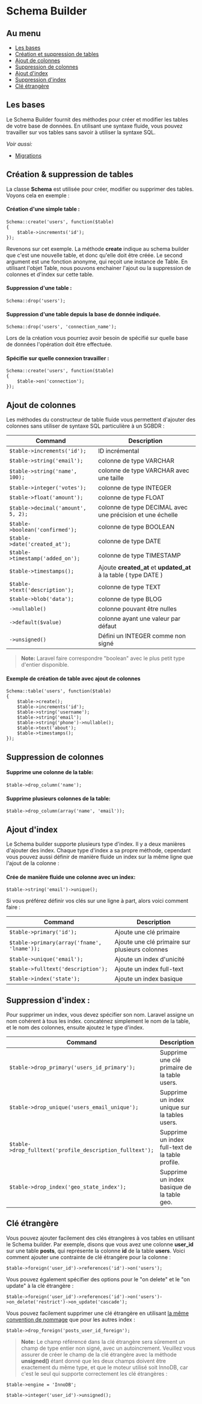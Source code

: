 # Schema Builder

## Au menu

- [Les bases](#the-basics)
- [Création et suppression de tables](#creating-dropping-tables)
- [Ajout de colonnes](#adding-columns)
- [Suppression de colonnes](#dropping-columns)
- [Ajout d'index](#adding-indexes)
- [Suppression d'index](#dropping-indexes)
- [Clé étrangère](#foreign-keys)

<a name="the-basics"></a>
## Les bases

Le Schema Builder fournit des méthodes pour créer et modifier les tables de votre base de données. En utilisant une syntaxe fluide, vous pouvez travailler sur vos tables sans savoir à utiliser la syntaxe SQL.

*Voir aussi:*

- [Migrations](/docs/v3/doc/database/migrations)

<a name="creating-dropping-tables"></a>
## Création & suppression de tables

La classe **Schema** est utilisée pour créer, modifier ou supprimer des tables. Voyons cela en exemple :

#### Création d'une simple table :

    Schema::create('users', function($table)
    {
        $table->increments('id');
    });

Revenons sur cet exemple. La méthode **create** indique au schema builder que c'est une nouvelle table, et donc qu'elle doit être créée. Le second argument est une fonction anonyme, qui reçoit une instance de Table. En utilisant l'objet Table, nous pouvons enchainer l'ajout ou la suppression de colonnes et d'index sur cette table.

#### Suppression d'une table :

    Schema::drop('users');

#### Suppression d'une table depuis la base de donnée indiquée.

    Schema::drop('users', 'connection_name');

Lors de la création vous pourriez avoir besoin de spécifié sur quelle base de données l'opération doit être effectuée.

#### Spécifie sur quelle connexion travailler :

    Schema::create('users', function($table)
    {
        $table->on('connection');
    });

<a name="adding-columns"></a>
## Ajout de colonnes


Les méthodes du constructeur de table fluide vous permettent d'ajouter des colonnes sans utiliser de syntaxe SQL particulière à un SGBDR :

Command  | Description
------------- | -------------
`$table->increments('id');`  |  ID incrémental
`$table->string('email');`  |  colonne de type VARCHAR
`$table->string('name', 100);`  |  colonne de type VARCHAR avec une taille
`$table->integer('votes');`  |  colonne de type INTEGER
`$table->float('amount');`  |  colonne de type FLOAT
`$table->decimal('amount', 5, 2);`  |  colonne de type DECIMAL avec une précision et une échelle
`$table->boolean('confirmed');`  |  colonne de type BOOLEAN
`$table->date('created_at');`  |  colonne de type DATE
`$table->timestamp('added_on');`  | colonne de type TIMESTAMP
`$table->timestamps();`  |  Ajoute **created\_at** et **updated\_at** à la table ( type DATE )
`$table->text('description');`  |  colonne de type TEXT
`$table->blob('data');`  |  colonne de type BLOG
`->nullable()`  |  colonne pouvant être nulles
`->default($value)`  |  colonne ayant une valeur par défaut
`->unsigned()`  |  Défini un INTEGER comme non signé

> **Note:** Laravel faire correspondre "boolean" avec le plus petit type d'entier disponible.

#### Exemple de création de table avec ajout de colonnes

    Schema::table('users', function($table)
    {
        $table->create();
        $table->increments('id');
        $table->string('username');
        $table->string('email');
        $table->string('phone')->nullable();
        $table->text('about');
        $table->timestamps();
    });

<a name="dropping-columns"></a>
## Suppression de colonnes

#### Supprime une colonne de la table:

    $table->drop_column('name');

#### Supprime plusieurs colonnes de la table:

    $table->drop_column(array('name', 'email'));

<a name="adding-indexes"></a>
## Ajout d'index

Le Schema builder supporte plusieurs type d'index. Il y a deux manières d'ajouter des index. Chaque type d'index a sa propre méthode, cependant vous pouvez aussi définir de manière fluide un index sur la même ligne que l'ajout de la colonne :

#### Crée de manière fluide une colonne avec un index:

    $table->string('email')->unique();

Si vous préférez définir vos clés sur une ligne à part, alors voici comment faire :

Command  | Description
------------- | -------------
`$table->primary('id');`  |  Ajoute une clé primaire
`$table->primary(array('fname', 'lname'));`  |  Ajoute une clé primaire sur plusieurs colonnes
`$table->unique('email');`  |  Ajoute un index d'unicité
`$table->fulltext('description');`  | Ajoute un index full-text
`$table->index('state');`  |  Ajoute un index basique

<a name="dropping-indexes"></a>
## Suppression d'index :

Pour supprimer un index, vous devez spécifier son nom. Laravel assigne un nom cohérent à tous les index. concaténez simplement le nom de la table, et le nom des colonnes, ensuite ajoutez le type d'index. 

Command  | Description
------------- | -------------
`$table->drop_primary('users_id_primary');`  |  Supprime une clé primaire de la table users.
`$table->drop_unique('users_email_unique');`  |  Supprime un index unique sur la tables users.
`$table->drop_fulltext('profile_description_fulltext');`  |  Supprime un index full-text de la table profile.
`$table->drop_index('geo_state_index');`  |  Supprime un index basique de la table geo.

<a name="foreign-keys"></a>
## Clé étrangère

Vous pouvez ajouter facilement des clés étrangères à vos tables en utilisant le Schema builder. Par exemple, disons que vous avez une colonne **user_id** sur une table **posts**, qui représente la colonne **id** de la table **users**. Voici comment ajouter une contrainte de clé étrangère pour la colonne :

    $table->foreign('user_id')->references('id')->on('users');

Vous pouvez également spécifier des options pour le "on delete" et le "on update" à la clé étrangère :

    $table->foreign('user_id')->references('id')->on('users')->on_delete('restrict')->on_update('cascade');

Vous pouvez facilement supprimer une clé étrangère en utilisant [la même convention de nommage](#dropping-indexes) que pour les autres index :

    $table->drop_foreign('posts_user_id_foreign');

> **Note:** Le champ référencé dans la clé étrangère sera sûrement un champ de type entier non signé, avec un autoincrement. Veuillez vous assurer de créer le champ de la clé étrangère avec la méthode **unsigned()** étant donné que les deux champs doivent être exactement du même type, et que le moteur utilisé soit InnoDB, car c'est le seul qui supporte correctement les clé étrangères :

    $table->engine = 'InnoDB';

    $table->integer('user_id')->unsigned();
